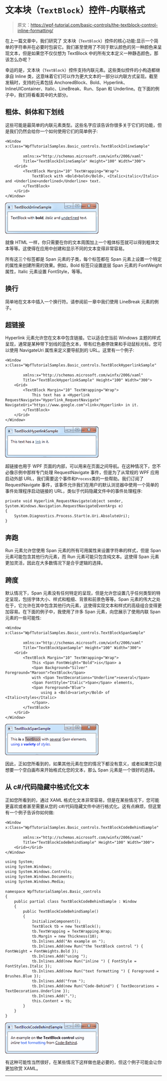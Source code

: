 # 文本块（`TextBlock`）控件-内联格式

> 原文：<https://wpf-tutorial.com/basic-controls/the-textblock-control-inline-formatting/>

在上一篇文章中，我们研究了 文本块（`TextBlock`）控件的核心功能:显示一个简单的字符串并在必要时包装它。我们甚至使用了不同于默认颜色的另一种颜色来呈现文本，但是如果您不仅仅想为 TextBlock 中的所有文本定义一种静态颜色，那该怎么办呢？

幸运的是，文本块（`TextBlock`）控件支持内联元素。这些类似控件的小构造都继承自 Inline 类，这意味着它们可以作为更大文本的一部分以内联方式呈现。截至发稿时，支持的元素包括 AnchoredBlock、Bold、Hyperlink、InlineUIContainer、Italic、LineBreak、Run、Span 和 Underline。在下面的例子中，我们将看看其中的大部分。

## 粗体、斜体和下划线

这些可能是最简单的内联元素类型。这些名字应该告诉你很多关于它们的功能，但是我们仍然会给你一个如何使用它们的简单例子:

```
<Window x:Class="WpfTutorialSamples.Basic_controls.TextBlockInlineSample"

        xmlns:x="http://schemas.microsoft.com/winfx/2006/xaml"
        Title="TextBlockInlineSample" Height="100" Width="300">
    <Grid>
		<TextBlock Margin="10" TextWrapping="Wrap">
			TextBlock with <Bold>bold</Bold>, <Italic>italic</Italic> and <Underline>underlined</Underline> text.
		</TextBlock>
    </Grid>
</Window>
```

![](img/c76ee90d41f6bb6465f9dc4f156b5e28.png "A TextBlock control with inline bold, italic and underlined elements") <input type="hidden" name="IL_IN_ARTICLE">

就像 HTML 一样，你只需要在你的文本周围加上一个粗体标签就可以得到粗体文本等等。这使得在应用中创建和显示不同的文本变得非常容易。

所有这三个标签都是 Span 元素的子类，每个标签都在 Span 元素上设置一个特定的属性来创建所需的效果。例如，Bold 标签只设置底层 Span 元素的 FontWeight 属性，Italic 元素设置 FontStyle，等等。

## 换行

简单地在文本中插入一个换行符。请参阅前一章中我们使用 LineBreak 元素的例子。

## 超链接

Hyperlink 元素允许您在文本中包含链接。它以适合您当前 Windows 主题的样式呈现，通常是某种带下划线的蓝色文本，带有红色悬停效果和手动鼠标光标。您可以使用 NavigateUri 属性来定义要导航到的 URL。这里有一个例子:

```
<Window x:Class="WpfTutorialSamples.Basic_controls.TextBlockHyperlinkSample"

        xmlns:x="http://schemas.microsoft.com/winfx/2006/xaml"
        Title="TextBlockHyperlinkSample" Height="100" Width="300">
	<Grid>
		<TextBlock Margin="10" TextWrapping="Wrap">
			This text has a <Hyperlink RequestNavigate="Hyperlink_RequestNavigate" NavigateUri="https://www.google.com">link</Hyperlink> in it.
		</TextBlock>
	</Grid>
</Window>
```

![](img/e6490e321d4d900a61ef3734c9d0efa8.png "A TextBlock control using the Hyperlink element to create a clickable link")

超链接也用于 WPF 页面的内部，可以用来在页面之间导航。在这种情况下，您不必像示例中那样专门处理 RequestNavigate 事件，但是为了从常规的 WPF 应用启动外部 URL，我们需要这个事件和`Process`类的一些帮助。我们订阅了 RequestNavigate 事件，该事件允许我们在用户的默认浏览器中使用一个简单的事件处理程序启动链接的 URL，类似于代码隐藏文件中的事件处理程序:

```
private void Hyperlink_RequestNavigate(object sender, System.Windows.Navigation.RequestNavigateEventArgs e)
{
	System.Diagnostics.Process.Start(e.Uri.AbsoluteUri);
}
```

## 奔跑

Run 元素允许您使用 Span 元素的所有可用属性来设置字符串的样式，但是 Span 元素可能包含其他行内元素，而 Run 元素可能只包含纯文本。这使得 Span 元素更加灵活，因此在大多数情况下是合乎逻辑的选择。

## 跨度

默认情况下，Span 元素没有任何特定的呈现，但是允许您设置几乎任何类型的特定呈现，包括字体大小、样式和粗细、背景和前景色等等。Span 元素的伟大之处在于，它允许在其中包含其他行内元素，这使得实现文本和样式的高级组合变得更加容易。在下面的例子中，我使用了许多 Span 元素，向您展示了使用内联 Span 元素的一些可能性:

```
<Window x:Class="WpfTutorialSamples.Basic_controls.TextBlockSpanSample"

        xmlns:x="http://schemas.microsoft.com/winfx/2006/xaml"
        Title="TextBlockSpanSample" Height="100" Width="300">
    <Grid>
		<TextBlock Margin="10" TextWrapping="Wrap">
			This <Span FontWeight="Bold">is</Span> a
			<Span Background="Silver" Foreground="Maroon">TextBlock</Span>
			with <Span TextDecorations="Underline">several</Span>
			<Span FontStyle="Italic">Span</Span> elements,
			<Span Foreground="Blue">
				using a <Bold>variety</Bold> of <Italic>styles</Italic>
			</Span>.
		</TextBlock>
	</Grid>
</Window>
```

![](img/2c7ca82e6665a927917eca15fd334408.png "A TextBlock control using a variety of differently styled Span elements for custom text formatting")

因此，正如您所看到的，如果其他元素在您的情况下都没有意义，或者如果您只是想要一个空白画布来开始格式化您的文本，那么 Span 元素是一个很好的选择。

## 从 c#/代码隐藏中格式化文本

正如您所看到的，通过 XAML 格式化文本非常容易，但是在某些情况下，您可能更喜欢或者甚至需要从您的 c#/代码隐藏文件中进行格式化。这有点麻烦，但这里有一个例子告诉你如何做:

```
<Window x:Class="WpfTutorialSamples.Basic_controls.TextBlockCodeBehindSample"

        xmlns:x="http://schemas.microsoft.com/winfx/2006/xaml"
        Title="TextBlockCodeBehindSample" Height="100" Width="300">
    <Grid></Grid>
</Window>
```

```
using System;
using System.Windows;
using System.Windows.Controls;
using System.Windows.Documents;
using System.Windows.Media;

namespace WpfTutorialSamples.Basic_controls
{
	public partial class TextBlockCodeBehindSample : Window
	{
		public TextBlockCodeBehindSample()
		{
			InitializeComponent();
			TextBlock tb = new TextBlock();
			tb.TextWrapping = TextWrapping.Wrap;
			tb.Margin = new Thickness(10);
			tb.Inlines.Add("An example on ");
			tb.Inlines.Add(new Run("the TextBlock control ") { FontWeight = FontWeights.Bold });
			tb.Inlines.Add("using ");
			tb.Inlines.Add(new Run("inline ") { FontStyle = FontStyles.Italic });
			tb.Inlines.Add(new Run("text formatting ") { Foreground = Brushes.Blue });
			tb.Inlines.Add("from ");
			tb.Inlines.Add(new Run("Code-Behind") { TextDecorations = TextDecorations.Underline });
			tb.Inlines.Add(".");
			this.Content = tb;
		}
	}
}
```

![](img/e06be375e3dc0d653c12cc06653f1eee.png "A TextBlock control with custom text formatting generated with C# code instead of XAML")

有这种可能性当然很好，在某些情况下这样做也是必要的，但这个例子可能会让你更加欣赏 XAML。

* * *